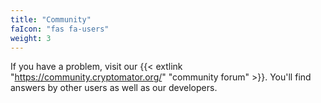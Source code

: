 ```yaml
---
title: "Community"
faIcon: "fas fa-users"
weight: 3
---
```


If you have a problem, visit our {{< extlink "https://community.cryptomator.org/" "community forum"  >}}. You'll find answers by other users as well as our developers.
